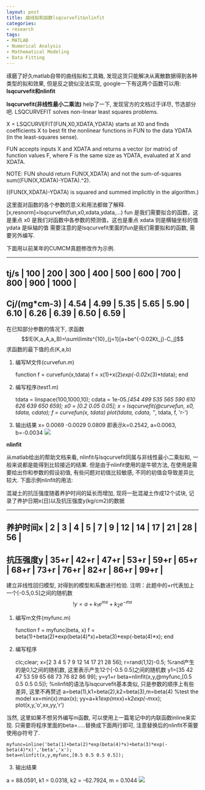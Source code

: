 ```yaml
---
layout: post
title: 曲线拟和函数lsqcurvefit&nlinfit
categories:
- research
tags:
- MATLAB
- Numerical Analysis
- Mathematical Modeling
- Data Fitting
---
```


琢磨了好久matlab自带的曲线拟和工具箱, 发现这货只能解决从离散数据得到各种类型的拟和效果, 但是反之貌似没法实现, google一下有这两个函数可以用:
**lsqcurvefit和nlinfit**

**lsqcurvefit(非线性最小二乘法)**
help了一下, 发现官方的文档过于详尽, 节选部分吧.
LSQCURVEFIT solves non-linear least squares problems.

X = LSQCURVEFIT(FUN,X0,XDATA,YDATA) starts at X0 and finds coefficients X to best fit the nonlinear functions in FUN to the data YDATA (in the least-squares sense).

FUN accepts inputs X and XDATA and returns a vector (or matrix) of function values F, where F is the same size as YDATA, evaluated at X and XDATA.

NOTE: FUN should return FUN(X,XDATA) and not the sum-of-squares sum((FUN(X,XDATA)-YDATA).^2).

((FUN(X,XDATA)-YDATA) is squared and summed implicitly in the algorithm.)

这里面对函数的各个参数的意义和用法都做了解释.
[x,resnorm]=lsqcurvefit(fun,x0,xdata,ydata,...)
fun 是我们需要拟合的函数，这是重点
x0 是我们对函数中各参数的预测值，这也是重点
xdata 则是横轴坐标的值
ydata 是纵轴的值
需要注意的是lsqcurvefit里面的fun是我们需要拟和的函数, 需要另外编写.

下面用以前某年的CUMCM真题修改作为示例.

--------------------------------------------------------------------------------------------
tj/s                      | 100  | 200  | 300  | 400  | 500  | 600  | 700  | 800  | 900  | 1000 |
--------------------------------------------------------------------------------------------
Cj/(mg*cm-3) | 4.54  | 4.99 | 5.35  | 5.65  | 5.90 | 6.10  | 6.26  | 6.39 | 6.50  |  6.59 |
--------------------------------------------------------------------------------------------
在已知部分参数的情况下, 求函数
$$!E(K,a_A,a_B)=\sum\limits^{10}_{j=1}[a+be^{-0.02Kt_j}-C_j]$$
求函数的最下值的点(K,a,b)

1. 编写M文件(curvefun.m)

    
    function f = curvefun(x,tdata)
    f = x(1)+x(2)*exp(-0.02*x(3)*tdata);
    end


2. 编写程序(test1.m)

    
    tdata = linspace(100,1000,10);
    cdata = 1e-05.*[454 499 535 565 590 610 626 639 650 659];
    x0 = [0.2 0.05 0.05];
    x = lsqcurvefit(@curvefun, x0, tdata, cdata);
    f = curvefun(x, tdata)
    plot(tdata, cdata, '*', tdata, f, 'r-')


3. 输出结果
x= 0.0069 -0.0029 0.0809
即表示k=0.2542, a=0.0063, b=-0.0034
[![](http://panda0411.com/wordpress/wp-content/uploads/2011/08/1.jpg)](http://panda0411.com/wordpress/wp-content/uploads/2011/08/1.jpg)

**nlinfit**

从matlab给出的帮助文档来看, nlinfit与lsqcurvefit同属与非线性最小二乘拟和, 一般来说都是能得到比较接近的结果.
但是由于nlinfit使用的是牛顿方法, 在使用是需要给出你和参数的假设初值, 有些问题对初值比较敏感, 不同的初值会导致差异比较大.
下面示例nlinfit的用法:

混凝土的抗压强度随着养护时间的延长而增加, 现将一批混凝土作成12个试块, 记录了养护日期x(日)以及抗压强度y(kg/cm2)的数据

-------------------------------------------------------------------------------------------------------
养护时间x |    2     |    3     |     4   |     5   |     7    |     9    |   12    |    14   |    17   |    21   |   28   |  56    |
-------------------------------------------------------------------------------------------------------
抗压强度y | 35+r | 42+r | 47+r | 53+r | 59+r | 65+r | 68+r | 73+r | 76+r | 82+r | 86+r | 99+r |
--------------------------------------------------------------------------------------------------------
建立非线性回归模型, 对得到的模型和系数进行检验.
注明：此题中的+r代表加上一个[-0.5,0.5]之间的随机数
$$!y=a+k_1e^{mx}+k_2e^{-mx}$$

1. 编写m文件(myfunc.m)

    
    function f = myfunc(beta, x)
    f = beta(1)+beta(2)*exp(beta(4)*x)+beta(3)*exp(-beta(4)*x);
    end


2. 编写程序

    
    clc;clear;
    x=[2 3 4 5 7 9 12 14 17 21 28 56];
    r=rand(1,12)-0.5; %rand产生的是0,1之间的随机数, 这里表示产生12个[-0.5 0.5]之间的随机数
    y1=[35 42 47 53 59 65 68 73 76 82 86 99];
    y=y1+r
    beta=nlinfit(x,y,@myfunc,[0.5 0.5 0.5 0.5]); %nlinfit的语法与lsqcurvefit基本类似, 只是参数的顺序上有些差异, 这里不再赘述
    a=beta(1),k1=beta(2),k2=beta(3),m=beta(4)
    %test the model
    xx=min(x):max(x);
    yy=a+k1*exp(m*xx)+k2*exp(-m*xx);
    plot(x,y,'o',xx,yy,'r')


当然, 这里如果不想另外编写m函数, 可以使用上一篇笔记中的内联函数inline来实现. 只需要将程序里面的beta=.....替换成下面两行即可, 注意替换后的nlinfit不需要使用@符号了.

    
    myfunc=inline('beta(1)+beta(2)*exp(beta(4)*x)+beta(3)*exp(-beta(4)*x)','beta','x');
    beta=nlinfit(x,y,myfunc,[0.5 0.5 0.5 0.5]);


3. 输出结果

a = 88.0591, k1 = 0.0318, k2 = -62.7924, m = 0.1044
[![](http://panda0411.com/wordpress/wp-content/uploads/2011/08/11.jpg)](http://panda0411.com/wordpress/wp-content/uploads/2011/08/11.jpg)
